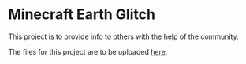 # Minecraft Earth Glitch
This project is to provide info to others with the help of the community.

The files for this project are to be uploaded [here](https://github.com/soyabn9/Minecraft-Earth-Glitch-Files).
